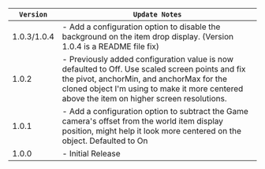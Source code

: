 | `Version`   | `Update Notes`                                                                                                                                                                                                                             |
|-------------|--------------------------------------------------------------------------------------------------------------------------------------------------------------------------------------------------------------------------------------------|
| 1.0.3/1.0.4 | - Add a configuration option to disable the background on the item drop display.  (Version 1.0.4 is a README file fix)                                                                                                                     |
| 1.0.2       | - Previously added configuration value is now defaulted to Off. Use scaled screen points and fix the pivot, anchorMin, and anchorMax for the cloned object I'm using to make it more centered above the item on higher screen resolutions. |
| 1.0.1       | - Add a configuration option to subtract the Game camera's offset from the world item display position, might help it look more centered on the object. Defaulted to On                                                                    |
| 1.0.0       | - Initial Release                                                                                                                                                                                                                          |